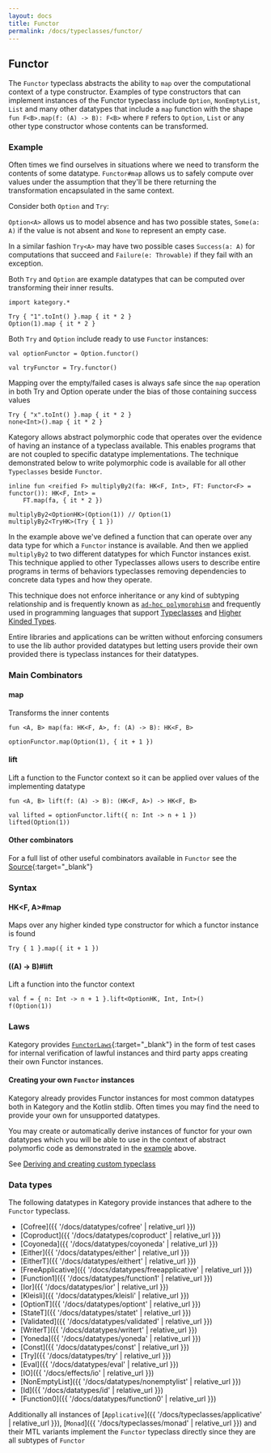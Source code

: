 ```yaml
---
layout: docs
title: Functor
permalink: /docs/typeclasses/functor/
---
```


## Functor

The `Functor` typeclass abstracts the ability to `map` over the computational context of a type constructor.
Examples of type constructors that can implement instances of the Functor typeclass include `Option`, `NonEmptyList`,
`List` and many other datatypes that include a `map` function with the shape `fun F<B>.map(f: (A) -> B): F<B>` where `F`
refers to `Option`, `List` or any other type constructor whose contents can be transformed.

### Example

Often times we find ourselves in situations where we need to transform the contents of some datatype. `Functor#map` allows
us to safely compute over values under the assumption that they'll be there returning the transformation encapsulated in the same context.

Consider both `Option` and `Try`:

`Option<A>` allows us to model absence and has two possible states, `Some(a: A)` if the value is not absent and `None` to represent an empty case.

In a similar fashion `Try<A>` may have two possible cases `Success(a: A)` for computations that succeed and `Failure(e: Throwable)` if they fail with an exception.

Both `Try` and `Option` are example datatypes that can be computed over transforming their inner results.

```kotlin:ank
import kategory.*

Try { "1".toInt() }.map { it * 2 }
Option(1).map { it * 2 }
```

Both `Try` and `Option` include ready to use `Functor` instances:

```kotlin:ank
val optionFunctor = Option.functor()
```

```kotlin:ank
val tryFunctor = Try.functor()
```

Mapping over the empty/failed cases is always safe since the `map` operation in both Try and Option operate under the bias of those containing success values

```kotlin:ank
Try { "x".toInt() }.map { it * 2 }
none<Int>().map { it * 2 }
```

Kategory allows abstract polymorphic code that operates over the evidence of having an instance of a typeclass available.
This enables programs that are not coupled to specific datatype implementations.
The technique demonstrated below to write polymorphic code is available for all other `Typeclasses` beside `Functor`.

```kotlin:ank
inline fun <reified F> multiplyBy2(fa: HK<F, Int>, FT: Functor<F> = functor()): HK<F, Int> =
    FT.map(fa, { it * 2 })

multiplyBy2<OptionHK>(Option(1)) // Option(1)
multiplyBy2<TryHK>(Try { 1 })
```

In the example above we've defined a function that can operate over any data type for which a `Functor` instance is available.
And then we applied `multiplyBy2` to two different datatypes for which Functor instances exist.
This technique applied to other Typeclasses allows users to describe entire programs in terms of behaviors typeclasses removing
dependencies to concrete data types and how they operate.

This technique does not enforce inheritance or any kind of subtyping relationship and is frequently known as [`ad-hoc polymorphism`](https://en.wikipedia.org/wiki/Ad_hoc_polymorphism)
and frequently used in programming languages that support [Typeclasses](https://en.wikipedia.org/wiki/Type_class) and [Higher Kinded Types](https://en.wikipedia.org/wiki/Kind_(type_theory)).

Entire libraries and applications can be written without enforcing consumers to use the lib author provided datatypes but letting
users provide their own provided there is typeclass instances for their datatypes.

### Main Combinators

#### map

Transforms the inner contents

`fun <A, B> map(fa: HK<F, A>, f: (A) -> B): HK<F, B>`

```kotlin:ank
optionFunctor.map(Option(1), { it + 1 })
```

#### lift

Lift a function to the Functor context so it can be applied over values of the implementing datatype

`fun <A, B> lift(f: (A) -> B): (HK<F, A>) -> HK<F, B>`

```kotlin:ank
val lifted = optionFunctor.lift({ n: Int -> n + 1 })
lifted(Option(1))
```

#### Other combinators

For a full list of other useful combinators available in `Functor` see the [Source][functor_source]{:target="_blank"}

### Syntax

#### HK<F, A>#map

Maps over any higher kinded type constructor for which a functor instance is found

```kotlin:ank
Try { 1 }.map({ it + 1 })
```

#### ((A) -> B)#lift

Lift a function into the functor context

```kotlin:ank
val f = { n: Int -> n + 1 }.lift<OptionHK, Int, Int>()
f(Option(1))
```


### Laws

Kategory provides [`FunctorLaws`][functor_laws_source]{:target="_blank"} in the form of test cases for internal verification of lawful instances and third party apps creating their own Functor instances.

#### Creating your own `Functor` instances

Kategory already provides Functor instances for most common datatypes both in Kategory and the Kotlin stdlib.
Often times you may find the need to provide your own for unsupported datatypes.

You may create or automatically derive instances of functor for your own datatypes which you will be able to use in the context of abstract polymorfic code
as demonstrated in the [example](#example) above.

See [Deriving and creating custom typeclass](#)

### Data types

The following datatypes in Kategory provide instances that adhere to the `Functor` typeclass.

- [Cofree]({{ '/docs/datatypes/cofree' | relative_url }})
- [Coproduct]({{ '/docs/datatypes/coproduct' | relative_url }})  
- [Coyoneda]({{ '/docs/datatypes/coyoneda' | relative_url }})
- [Either]({{ '/docs/datatypes/either' | relative_url }})
- [EitherT]({{ '/docs/datatypes/eithert' | relative_url }})
- [FreeApplicative]({{ '/docs/datatypes/freeapplicative' | relative_url }})
- [Function1]({{ '/docs/datatypes/function1' | relative_url }})
- [Ior]({{ '/docs/datatypes/ior' | relative_url }})
- [Kleisli]({{ '/docs/datatypes/kleisli' | relative_url }})
- [OptionT]({{ '/docs/datatypes/optiont' | relative_url }})
- [StateT]({{ '/docs/datatypes/statet' | relative_url }})
- [Validated]({{ '/docs/datatypes/validated' | relative_url }})
- [WriterT]({{ '/docs/datatypes/writert' | relative_url }})
- [Yoneda]({{ '/docs/datatypes/yoneda' | relative_url }})
- [Const]({{ '/docs/datatypes/const' | relative_url }})
- [Try]({{ '/docs/datatypes/try' | relative_url }})
- [Eval]({{ '/docs/datatypes/eval' | relative_url }})
- [IO]({{ '/docs/effects/io' | relative_url }})
- [NonEmptyList]({{ '/docs/datatypes/nonemptylist' | relative_url }})
- [Id]({{ '/docs/datatypes/id' | relative_url }})
- [Function0]({{ '/docs/datatypes/function0' | relative_url }})

Additionally all instances of [`Applicative`]({{ '/docs/typeclasses/applicative' | relative_url }}), [`Monad`]({{ '/docs/typeclasses/monad' | relative_url }}) and their MTL variants implement the `Functor` typeclass directly
since they are all subtypes of `Functor`

[functor_source]: https://github.com/kategory/kategory/blob/master/arrow-data/src/main/kotlin/kategory/typeclasses/Functor.kt
[functor_laws_source]: https://github.com/kategory/kategory/blob/master/kategory-test/src/main/kotlin/kategory/laws/FunctorLaws.kt
